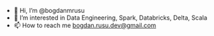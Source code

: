 - 👋 Hi, I’m @bogdanmrusu
- 👀 I’m interested in Data Engineering, Spark, Databricks, Delta, Scala 
- 📫 How to reach me bogdan.rusu.dev@gmail.com

<!---
bogdanmrusu/bogdanmrusu is a ✨ special ✨ repository because its `README.md` (this file) appears on your GitHub profile.
You can click the Preview link to take a look at your changes.
--->


